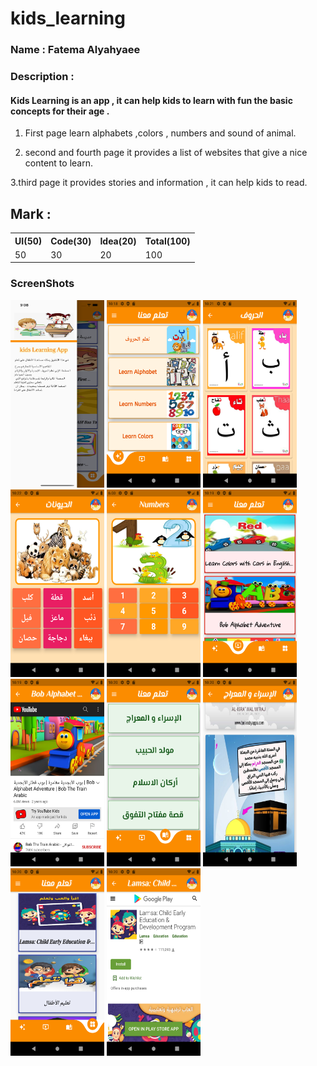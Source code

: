 # kids_learning

<div>

### Name : Fatema Alyahyaee

### Description :

#### Kids Learning is an app , it can help kids to learn with fun the basic concepts for their age .

1. First page learn alphabets ,colors , numbers and sound of animal.

2. second and fourth page it provides a list of websites that give a nice content to learn.

3.third page it provides stories and information , it can help kids to read.

</div>

## Mark :

<table>
  <tr>
      <th>UI(50)</td>  
      <th>Code(30)</td>  
      <th>Idea(20)</td>  
      <th>Total(100)</td>  
  </tr>
  <tr>
      <td>50</td>  
      <td>30</td>  
      <td>20</td>  
      <td>100</td>  
  </tr>
<table>
  
  ### ScreenShots
  <div>
    <img src="https://github.com/Eng-Mohamed-Elsayed/Flutter-AppEducation-kids-1/blob/master/assets/ScreenShots/1-1.png" width="150" height="300">
    <img src="https://github.com/Eng-Mohamed-Elsayed/Flutter-AppEducation-kids-1/blob/master/assets/ScreenShots/1.png" width="150" height="300">
    <img src="https://github.com/Eng-Mohamed-Elsayed/Flutter-AppEducation-kids-1/blob/master/assets/ScreenShots/2.png" width="150" height="300" >
    <img src="https://github.com/Eng-Mohamed-Elsayed/Flutter-AppEducation-kids-1/blob/master/assets/ScreenShots/2-2.png" width="150" height="300" >
    <img src="https://github.com/Eng-Mohamed-Elsayed/Flutter-AppEducation-kids-1/blob/master/assets/ScreenShots/2-3.png" width="150" height="300">
    <img src="https://github.com/Eng-Mohamed-Elsayed/Flutter-AppEducation-kids-1/blob/master/assets/ScreenShots/3.png" width="150" height="300">
    <img src="https://github.com/Eng-Mohamed-Elsayed/Flutter-AppEducation-kids-1/blob/master/assets/ScreenShots/4.png" width="150" height="300" >
    <img src="https://github.com/Eng-Mohamed-Elsayed/Flutter-AppEducation-kids-1/blob/master/assets/ScreenShots/5.png" width="150" height="300" >
    <img src="https://github.com/Eng-Mohamed-Elsayed/Flutter-AppEducation-kids-1/blob/master/assets/ScreenShots/6.png" width="150" height="300" >
    <img src="https://github.com/Eng-Mohamed-Elsayed/Flutter-AppEducation-kids-1/blob/master/assets/ScreenShots/7.png" width="150" height="300" >
    <img src="https://github.com/Eng-Mohamed-Elsayed/Flutter-AppEducation-kids-1/blob/master/assets/ScreenShots/8.png" width="150" height="300" >
  </div>
